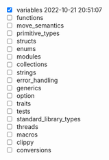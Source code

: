 * [x] variables 2022-10-21 20:51:07
* [ ] functions
* [ ] move_semantics
* [ ] primitive_types
* [ ] structs
* [ ] enums
* [ ] modules
* [ ] collections
* [ ] strings
* [ ] error_handling
* [ ] generics
* [ ] option
* [ ] traits
* [ ] tests
* [ ] standard_library_types
* [ ] threads
* [ ] macros
* [ ] clippy
* [ ] conversions